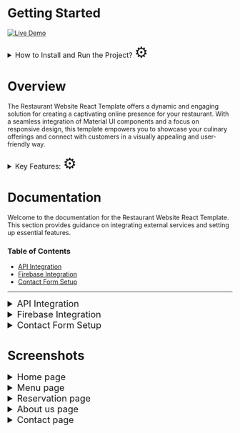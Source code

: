 
# Getting Started
[![Live Demo](https://img.shields.io/badge/Live%20Demo-070A52?style=for-the-badge&logo=react&labelColor=070A52)](https://foodproject-test.web.app/)




<details closed>
<summary style="font-size:16px">How to Install and Run the Project?  <span style="font-size:34px">⚙️</span></summary>
<ol>
<li>Start by cloning this repository to your local machine using the following command: <br>

 ### `git clone https://github.com/EmilStanchev/Taste-Buds` </li>
<li>Install Dependencies: Install the necessary dependencies by running: <br>

### `npm install`</li>
<li>Start Development Server: Launch the development server with the following command: <br>

### `npm start`</li>
</ol>
<p>The development server will automatically open a new browser window with the running application. Any changes you make to the code will be hot-reloaded, allowing you to see the updates in real-time.

Now you have the Restaurant Website React Template running locally on your machine! You can start customizing the content, adding images, and tweaking the design to match your restaurant's style.</p>
</details>

# Overview
<p>The Restaurant Website React Template offers a dynamic and engaging solution for creating a captivating online presence for your restaurant. With a seamless integration of Material UI components and a focus on responsive design, this template empowers you to showcase your culinary offerings and connect with customers in a visually appealing and user-friendly way.</p>

<details closed>
<summary style="font-size:16px">Key Features:  <span style="font-size:34px">⚙️</span></summary>
<ol>
<li><strong>Responsive Design:</strong> The template's layout and components are optimized to ensure your website looks stunning on various devices, from smartphones to tablets and desktops.</li>

<li><strong>Material UI Integration:</strong> Leveraging the power of Material UI, the template provides a sleek and modern design, following the principles of Material Design for a consistent and delightful user experience.</li>

<li><strong>Different Themes:</strong> Enjoy the flexibility of different themes for your website. Choose between a light and a dark theme to match your restaurant's aesthetic and create a unique atmosphere online.</li>

<li><strong>Interactive Menu Display:</strong> The template offers a comprehensive structure to display your restaurant's menu items in various categories. This makes it convenient for visitors to explore and choose their desired dishes.</li>

<li><strong>Effortless Reservations:</strong> Simplify the reservation process with an integrated reservation system. Customers can easily reserve a table online by providing their details and preferences.</li>
<li><strong>Prominent Contact Information:</strong> Ensure customers can quickly reach out by prominently displaying your restaurant's contact details, including address, phone number, and email.</li>

<li><strong>About Us Story:</strong> Tell your restaurant's story and introduce the dedicated team behind the scenes. Connect with customers by sharing your passion for food and the unique qualities that set your restaurant apart.</li>

<li><strong>Team Members:</strong> Highlight the individuals who make your restaurant special. Create a section to introduce your talented chefs, friendly waitstaff, and other team members who contribute to the exceptional dining experience.</li>
</ol>
</details>

# Documentation 
Welcome to the documentation for the Restaurant Website React Template. This section provides guidance on integrating external services and setting up essential features.

### Table of Contents

- [API Integration](#api-integration)
- [Firebase Integration](#firebase-integration)
- [Contact Form Setup](#contact-form-setup)

---
<details closed>
<summary id="api-integration" style="font-size:20px">API Integration</summary>

This template integrates with the Edamam API to dynamically fetch and display food menu items. To set up the API integration, follow these steps:

1. **Obtain Edamam API Credentials:**
   - Visit the [Edamam Developer Portal](https://developer.edamam.com/) and sign up for an account if you haven't already.
   - Create a new application to obtain your API key and App ID.
2. **Create `.env` File:**
   - In the root directory of the project, create a `.env` file.
   - Add your Edamam API credentials to the `.env` file:
     ```
     REACT_APP_API_ID=your-app-id
     RREACT_APP_API_KEY=your-api-key
     ```
</details>

<details closed>
<summary id="firebase-integration" style="font-size:20px">Firebase Integration</summary>
Firebase is used to store menu items and reservations. Follow these steps to set up Firebase integration:


1. **Set Up Firebase Project:**
   - Go to the [Firebase Console](https://console.firebase.google.com/) and create a new project if you don't have one.
2. **Configure Firebase in Project:**
   - Locate the `firebase.jsx` file in the `src/config` folder of your project.
   - Replace the existing content with the Firebase configuration code provided by Firebase:
     ```javascript
     // src/config/firebase.jsx
     import firebase from 'firebase/app';
     import 'firebase/firestore';

     const firebaseConfig = {
       apiKey: 'your-api-key',
       authDomain: 'your-auth-domain',
       projectId: 'your-project-id',
       storageBucket: 'your-storage-bucket',
       messagingSenderId: 'your-messaging-sender-id',
       appId: 'your-app-id',
     };

     const firebaseApp = firebase.initializeApp(firebaseConfig);
     const db = firebaseApp.getFirestore();

     export default db;
     ```
3. **Update Collection Names:**
   - Open the `FoodContext.jsx` file located in the `src/utils` folder.
   - Find the lines where the collection names are defined:
     ```javascript
     // src/utils/FoodContext.jsx
     const foodsCollectionRef = collection(db, "foods");
     const clientsCollectionRef = collection(db, "clients");
     const tablesCollectionRef = collection(db, "tables");
     const reservationsCollectionRef = collection(db, "reservations");

     ```
   - Replace `'foods'`,`'clients'`,`'tables'` and `'reservations'` with the desired names for your Firebase collections.

By following these steps, you'll have integrated Firebase to store menu items and reservations for your Restaurant Website React Template. Make sure to replace the placeholder values in the `firebaseConfig` object with your actual Firebase configuration details.

Feel free to refer to the official [Firebase Documentation](https://firebase.google.com/docs) for more detailed information and assistance.
</details>

<details closed>
<summary id="contact-form-setup" style="font-size:20px">Contact Form Setup</summary>
To set up the contact form and integrate it with EmailJS, follow these steps:

1. **Sign Up for EmailJS:**
   - Visit [EmailJS](https://www.emailjs.com/) and create an account.
   - Set up an email template to use for sending contact form submissions.
2. **Add Credentials to `.env` File:**
   - Open the existing `.env` file in the root directory of the project..
   - Add your EmailJS credentials to the `.env` file:
     ```
     REACT_APP_EMAILJS_USER_ID=your-user-id
     REACT_APP_EMAILJS_TEMPLATE_ID=your-template-id
     REACT_APP_EMAILJS_SERVICE_ID=your-service-id
     ```

   Replace `your-user-id`, `your-template-id`, and `your-service-id` with the corresponding values from your EmailJS account.
By following these steps, you'll have set up the contact form to work with EmailJS in your Restaurant Website React Template. Make sure to replace the placeholders with your actual EmailJS credentials.

Feel free to refer to the official [EmailJS Documentation](https://www.emailjs.com/docs/) for more detailed information and assistance.
</details>

# Screenshots

<details closed>
<summary style="font-size:20px">Home page</summary>

<img style="margin-bottom:5%" src="./src/assets/Screenshots/homePage1.png">
<img src="./src/assets/Screenshots/homePage2.png">
</details>
<details closed>
<summary style="font-size:20px">Menu page</summary>
<img style="margin-bottom:5%" src="./src/assets/Screenshots/menuPage1.png">
<img style="margin-right:15%" src="./src/assets/Screenshots/menuPage2.png">
<img src="./src/assets/Screenshots/menuPage3.png">
</details>
<details closed>
<summary style="font-size:20px">Reservation page</summary>
<img style="margin-bottom:5%" src="./src/assets/Screenshots/reservationPage1.png">
<img src="./src/assets/Screenshots/reservationPage2.png">
</details>

<details closed>
<summary style="font-size:20px">About us page</summary>
<img style="margin-bottom:5%" src="./src/assets/Screenshots/aboutUsPage1.png">
<img style="margin-bottom:5%" src="./src/assets/Screenshots/aboutUsPage2.png">
<img src="./src/assets/Screenshots/aboutUsPage3.png">
</details>

<details closed>
<summary style="font-size:20px">Contact page</summary>
<img src="./src/assets/Screenshots/contactPage1.png">
</details>

